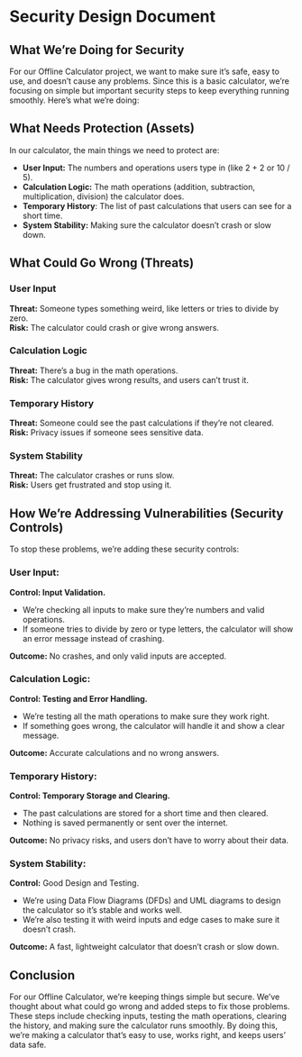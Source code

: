 # Security Design Document

## What We’re Doing for Security
For our Offline Calculator project, we want to make sure it’s safe, easy to use, and doesn’t cause any problems. Since this is a basic calculator, we’re focusing on simple but important security steps to keep everything running smoothly. Here’s what we’re doing:

## What Needs Protection (Assets) 
In our calculator, the main things we need to protect are:
- **User Input:** The numbers and operations users type in (like 2 + 2 or 10 / 5).
- **Calculation Logic:** The math operations (addition, subtraction, multiplication, division) the calculator does.
- **Temporary History**: The list of past calculations that users can see for a short time.
- **System Stability:** Making sure the calculator doesn’t crash or slow down.

## What Could Go Wrong (Threats)
### User Input
**Threat:** Someone types something weird, like letters or tries to divide by zero.<br>
**Risk:** The calculator could crash or give wrong answers.

### Calculation Logic
**Threat:** There’s a bug in the math operations.<br>
**Risk:** The calculator gives wrong results, and users can’t trust it.

### Temporary History
**Threat:** Someone could see the past calculations if they’re not cleared.<br>
**Risk:** Privacy issues if someone sees sensitive data.

### System Stability
**Threat:** The calculator crashes or runs slow.<br>
**Risk:** Users get frustrated and stop using it.

## How We’re Addressing Vulnerabilities (Security Controls)
To stop these problems, we’re adding these security controls:

### User Input:
**Control: Input Validation.** <br>
- We’re checking all inputs to make sure they’re numbers and valid operations.<br>
- If someone tries to divide by zero or type letters, the calculator will show an error message instead of crashing.

**Outcome:** No crashes, and only valid inputs are accepted.

### Calculation Logic:
**Control: Testing and Error Handling.** <br>
- We’re testing all the math operations to make sure they work right.<br>
- If something goes wrong, the calculator will handle it and show a clear message.

**Outcome:** Accurate calculations and no wrong answers.

### Temporary History:
**Control: Temporary Storage and Clearing.** <br>
- The past calculations are stored for a short time and then cleared.<br>
- Nothing is saved permanently or sent over the internet.

**Outcome:** No privacy risks, and users don’t have to worry about their data.

### System Stability:
**Control:** Good Design and Testing.<br>
- We’re using Data Flow Diagrams (DFDs) and UML diagrams to design the calculator so it’s stable and works well.<br>
- We’re also testing it with weird inputs and edge cases to make sure it doesn’t crash.

**Outcome:** A fast, lightweight calculator that doesn’t crash or slow down.

## Conclusion
For our Offline Calculator, we’re keeping things simple but secure. We’ve thought about what could go wrong and added steps to fix those problems. These steps include checking inputs, testing the math operations, clearing the history, and making sure the calculator runs smoothly. By doing this, we’re making a calculator that’s easy to use, works right, and keeps users’ data safe. 
